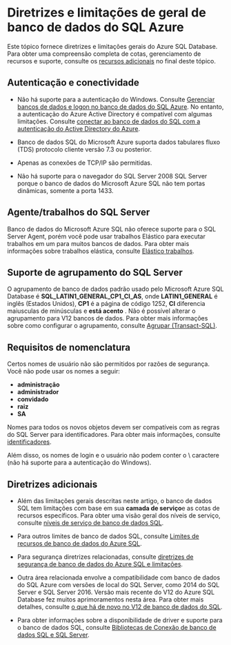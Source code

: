<properties
   pageTitle="Diretrizes e limitações de geral de banco de dados do SQL Azure"
   description="Esta página descreve algumas limitações gerais para banco de dados do SQL Azure, bem como áreas de interoperabilidade e suporte."
   services="sql-database"
   documentationCenter="na"
   authors="CarlRabeler"
   manager="jhubbard"
   editor="monicar" />
<tags
   ms.service="sql-database"
   ms.devlang="na"
   ms.topic="article"
   ms.tgt_pltfrm="na"
   ms.workload="data-management"
   ms.date="09/06/2016"
   ms.author="carlrab" />

# <a name="azure-sql-database-general-limitations-and-guidelines"></a>Diretrizes e limitações de geral de banco de dados do SQL Azure

Este tópico fornece diretrizes e limitações gerais do Azure SQL Database. Para obter uma compreensão completa de cotas, gerenciamento de recursos e suporte, consulte os [recursos adicionais](#additional-guidelines) no final deste tópico.

## <a name="connectivity-and-authentication"></a>Autenticação e conectividade

  - Não há suporte para a autenticação do Windows. Consulte [Gerenciar bancos de dados e logon no banco de dados do SQL Azure](sql-database-manage-logins.md). No entanto, a autenticação do Azure Active Directory é compatível com algumas limitações. Consulte [conectar ao banco de dados do SQL com a autenticação do Active Directory do Azure](sql-database-aad-authentication.md).

  - Banco de dados SQL do Microsoft Azure suporta dados tabulares fluxo (TDS) protocolo cliente versão 7.3 ou posterior.

  - Apenas as conexões de TCP/IP são permitidas.

  - Não há suporte para o navegador do SQL Server 2008 SQL Server porque o banco de dados do Microsoft Azure SQL não tem portas dinâmicas, somente a porta 1433.

## <a name="sql-server-agentjobs"></a>Agente/trabalhos do SQL Server

Banco de dados do Microsoft Azure SQL não oferece suporte para o SQL Server Agent, porém você pode usar trabalhos Elástico para executar trabalhos em um para muitos bancos de dados. Para obter mais informações sobre trabalhos elástica, consulte [Elástico trabalhos](sql-database-elastic-jobs-overview.md).

## <a name="sql-server-collation-support"></a>Suporte de agrupamento do SQL Server

O agrupamento de banco de dados padrão usado pelo Microsoft Azure SQL Database é **SQL_LATIN1_GENERAL_CP1_CI_AS**, onde **LATIN1_GENERAL** é inglês (Estados Unidos), **CP1** é a página de código 1252, **CI** diferencia maiusculas de minúsculas e **está acento** . Não é possível alterar o agrupamento para V12 bancos de dados. Para obter mais informações sobre como configurar o agrupamento, consulte [Agrupar (Transact-SQL)](https://msdn.microsoft.com/library/ms184391.aspx).

## <a name="naming-requirements"></a>Requisitos de nomenclatura

Certos nomes de usuário não são permitidos por razões de segurança. Você não pode usar os nomes a seguir:

 - **administração**
 - **administrador**
 - **convidado**
 - **raiz**
 - **SA**

Nomes para todos os novos objetos devem ser compatíveis com as regras do SQL Server para identificadores. Para obter mais informações, consulte [identificadores](https://msdn.microsoft.com/library/ms175874.aspx).

Além disso, os nomes de login e o usuário não podem conter o \ caractere (não há suporte para a autenticação do Windows).

## <a name="additional-guidelines"></a>Diretrizes adicionais

- Além das limitações gerais descritas neste artigo, o banco de dados SQL tem limitações com base em sua **camada de serviço**e as cotas de recursos específicos. Para obter uma visão geral dos níveis de serviço, consulte [níveis de serviço de banco de dados SQL](sql-database-service-tiers.md).

- Para outros limites de banco de dados SQL, consulte [Limites de recursos de banco de dados do Azure SQL](sql-database-resource-limits.md).

- Para segurança diretrizes relacionadas, consulte [diretrizes de segurança de banco de dados do Azure SQL e limitações](sql-database-security-guidelines.md).

- Outra área relacionada envolve a compatibilidade com banco de dados do SQL Azure com versões de local do SQL Server, como 2014 do SQL Server e SQL Server 2016. Versão mais recente do V12 do Azure SQL Database fez muitos aprimoramentos nesta área. Para obter mais detalhes, consulte [o que há de novo no V12 de banco de dados do SQL](sql-database-v12-whats-new.md).

- Para obter informações sobre a disponibilidade de driver e suporte para o banco de dados SQL, consulte [Bibliotecas de Conexão de banco de dados SQL e SQL Server](sql-database-libraries.md).
